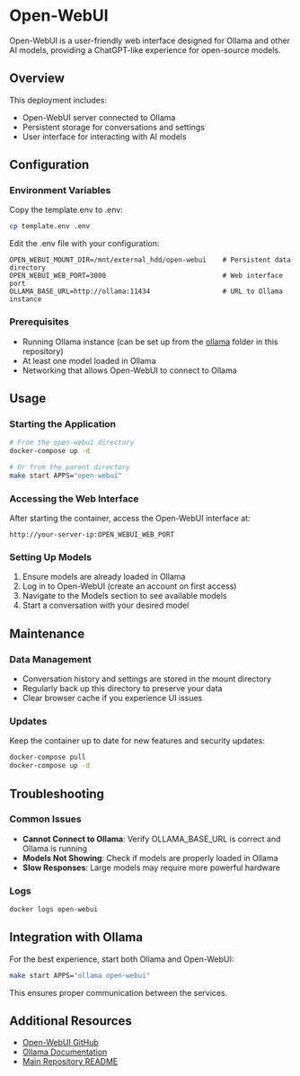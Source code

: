 # Open-WebUI

Open-WebUI is a user-friendly web interface designed for Ollama and other AI models, providing a ChatGPT-like experience for open-source models.

## Overview

This deployment includes:
- Open-WebUI server connected to Ollama
- Persistent storage for conversations and settings
- User interface for interacting with AI models

## Configuration

### Environment Variables

Copy the template.env to .env:

```sh
cp template.env .env
```

Edit the .env file with your configuration:

```
OPEN_WEBUI_MOUNT_DIR=/mnt/external_hdd/open-webui    # Persistent data directory
OPEN_WEBUI_WEB_PORT=3000                             # Web interface port
OLLAMA_BASE_URL=http://ollama:11434                  # URL to Ollama instance
```

### Prerequisites

- Running Ollama instance (can be set up from the [ollama](../ollama) folder in this repository)
- At least one model loaded in Ollama
- Networking that allows Open-WebUI to connect to Ollama

## Usage

### Starting the Application

```sh
# From the open-webui directory
docker-compose up -d

# Or from the parent directory
make start APPS="open-webui"
```

### Accessing the Web Interface

After starting the container, access the Open-WebUI interface at:

```
http://your-server-ip:OPEN_WEBUI_WEB_PORT
```

### Setting Up Models

1. Ensure models are already loaded in Ollama
2. Log in to Open-WebUI (create an account on first access)
3. Navigate to the Models section to see available models
4. Start a conversation with your desired model

## Maintenance

### Data Management

- Conversation history and settings are stored in the mount directory
- Regularly back up this directory to preserve your data
- Clear browser cache if you experience UI issues

### Updates

Keep the container up to date for new features and security updates:

```sh
docker-compose pull
docker-compose up -d
```

## Troubleshooting

### Common Issues

- **Cannot Connect to Ollama**: Verify OLLAMA_BASE_URL is correct and Ollama is running
- **Models Not Showing**: Check if models are properly loaded in Ollama
- **Slow Responses**: Large models may require more powerful hardware

### Logs

```sh
docker logs open-webui
```

## Integration with Ollama

For the best experience, start both Ollama and Open-WebUI:

```sh
make start APPS="ollama open-webui"
```

This ensures proper communication between the services.

## Additional Resources

- [Open-WebUI GitHub](https://github.com/open-webui/open-webui)
- [Ollama Documentation](https://github.com/ollama/ollama)
- [Main Repository README](../README.md)
